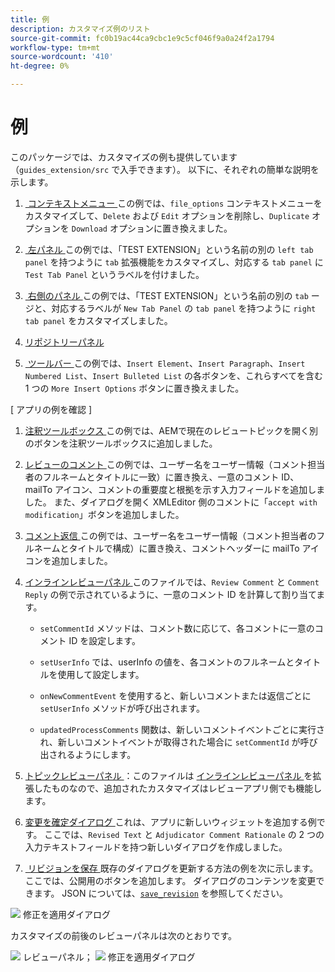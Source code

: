 ```yaml
---
title: 例
description: カスタマイズ例のリスト
source-git-commit: fc0b19ac44ca9cbc1e9c5cf046f9a0a24f2a1794
workflow-type: tm+mt
source-wordcount: '410'
ht-degree: 0%

---
```



# 例

このパッケージでは、カスタマイズの例も提供しています（`guides_extension/src` で入手できます）。 以下に、それぞれの簡単な説明を示します。

1. [&#x200B; コンテキストメニュー &#x200B;](./examples/file_options.ts)
この例では、`file_options` コンテキストメニューをカスタマイズして、`Delete` および `Edit` オプションを削除し、`Duplicate` オプションを `Download` オプションに置き換えました。

2. [&#x200B; 左パネル &#x200B;](./examples/left_panel_container.ts)
この例では、「TEST EXTENSION」という名前の別の `left tab panel` を持つように `tab` 拡張機能をカスタマイズし、対応する `tab panel` に `Test Tab Panel` というラベルを付けました。

3. [&#x200B; 右側のパネル &#x200B;](./examples/right_panel_container.ts)
この例では、「TEST EXTENSION」という名前の別の `tab` ージと、対応するラベルが `New Tab Panel` の `tab panel` を持つように `right tab panel` をカスタマイズしました。

4. [リポジトリーパネル](./examples/repository_panel.ts)

5. [&#x200B; ツールバー &#x200B;](./examples/toolbar.ts)
この例では、`Insert Element`、`Insert Paragraph`、`Insert Numbered List`、`Insert Bulleted List` の各ボタンを、これらすべてを含む 1 つの `More Insert Options` ボタンに置き換えました。

[ アプリの例を確認 ]

1. [&#x200B; 注釈ツールボックス &#x200B;](./examples/review_app_examples/annotation_extension.ts)
この例では、AEMで現在のレビュートピックを開く別のボタンを注釈ツールボックスに追加しました。

2. [&#x200B; レビューのコメント &#x200B;](./examples/review_app_examples/review_comment.ts)
この例では、ユーザー名をユーザー情報（コメント担当者のフルネームとタイトルに一致）に置き換え、一意のコメント ID、mailTo アイコン、コメントの重要度と根拠を示す入力フィールドを追加しました。
また、ダイアログを開く XMLEditor 側のコメントに「`accept with modification`」ボタンを追加しました。

3. [&#x200B; コメント返信 &#x200B;](./examples/review_app_examples/comment_reply.ts)
この例では、ユーザー名をユーザー情報（コメント担当者のフルネームとタイトルで構成）に置き換え、コメントヘッダーに mailTo アイコンを追加しました。

4. [&#x200B; インラインレビューパネル &#x200B;](./examples/review_app_examples/inline_review_panel.ts)
このファイルでは、`Review Comment` と `Comment Reply` の例で示されているように、一意のコメント ID を計算して割り当てます。
   - `setCommentId` メソッドは、コメント数に応じて、各コメントに一意のコメント ID を設定します。

   - `setUserInfo` では、userInfo の値を、各コメントのフルネームとタイトルを使用して設定します。

   - `onNewCommentEvent` を使用すると、新しいコメントまたは返信ごとに `setUserInfo` メソッドが呼び出されます。

   - `updatedProcessComments` 関数は、新しいコメントイベントごとに実行され、新しいコメントイベントが取得された場合に `setCommentId` が呼び出されるようにします。

5. [&#x200B; トピックレビューパネル &#x200B;](./examples/review_app_examples/topic_reviews.ts)：このファイルは [&#x200B; インラインレビューパネル &#x200B;](./examples/review_app_examples/inline_review_panel.ts) を拡張したものなので、追加されたカスタマイズはレビューアプリ側でも機能します。

6. [&#x200B; 変更を確定ダイアログ &#x200B;](./examples/review_app_examples/accept_with_modification_dialog.ts)
これは、アプリに新しいウィジェットを追加する例です。 ここでは、`Revised Text` と `Adjudicator Comment Rationale` の 2 つの入力テキストフィールドを持つ新しいダイアログを作成しました。

7. [&#x200B; リビジョンを保存 &#x200B;](./examples/save_revision.ts)
既存のダイアログを更新する方法の例を次に示します。 ここでは、公開用のボタンを追加します。 ダイアログのコンテンツを変更できます。 JSON については、[`save_revision`](./jsons/dialogs/save_revision.json) を参照してください。

![&#x200B; 修正を適用ダイアログ &#x200B;](./imgs/accept_with_modification_dialogue.png)

カスタマイズの前後のレビューパネルは次のとおりです。

![&#x200B; レビューパネル；](./imgs/review_panel.png)
![&#x200B; 修正を適用ダイアログ &#x200B;](./imgs/customised_review_panel.png)
